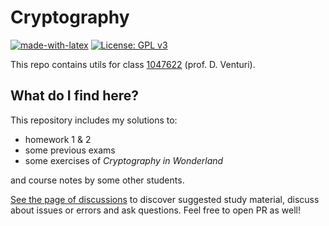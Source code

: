 # Cryptography

[![made-with-latex](https://img.shields.io/badge/Made%20with-LaTeX-008080.svg)](https://www.latex-project.org/)
[![License: GPL v3](https://img.shields.io/badge/License-GPL%20v3-blue.svg)](https://www.gnu.org/licenses/gpl-3.0)

This repo contains utils for class [1047622](http://danieleventuri.altervista.org/crypto1920.shtml) (prof. D. Venturi).

## What do I find here?

This repository includes my solutions to:

* homework 1 & 2
* some previous exams
* some exercises of *Cryptography in Wonderland*

and course notes by some other students.

[See the page of discussions](https://github.com/lrusso96/Cryptography/discussions) to discover suggested study material, discuss about issues or errors and ask questions.
Feel free to open PR as well!
